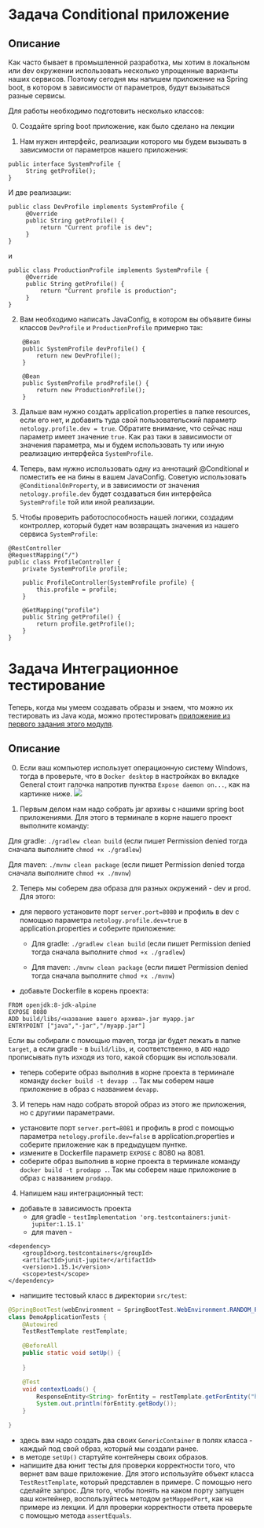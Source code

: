 # Задача Conditional приложение

## Описание
Как часто бывает в промышленной разработка, мы хотим в локальном или dev окружении использовать несколько упрощенные варианты наших сервисов. 
Поэтому сегодня мы напишем приложение на Spring boot, в котором в зависимости от параметров, будут вызываться разные сервисы. 

Для работы необходимо подготовить несколько классов:

0. Создайте spring boot приложение, как было сделано на лекции

1. Нам нужен интерфейс, реализации которого мы будем вызывать в зависимости от параметров нашего приложения:

```$java
public interface SystemProfile {
     String getProfile();
}
``` 

И две реализации:

```$java
public class DevProfile implements SystemProfile {
     @Override
     public String getProfile() {
         return "Current profile is dev";
     }
}
``` 

и

```$java
public class ProductionProfile implements SystemProfile {
     @Override
     public String getProfile() {
         return "Current profile is production";
     }
}
``` 

2. Вам необходимо написать JavaConfig, в котором вы объявите бины классов `DevProfile` и `ProductionProfile` примерно так:
```$java
    @Bean
    public SystemProfile devProfile() {
        return new DevProfile();
    }

    @Bean
    public SystemProfile prodProfile() {
        return new ProductionProfile();
    }
```
    
3. Дальше вам нужно создать application.properties в папке resources, если его нет, и добавить туда свой пользовательский параметр `netology.profile.dev = true`. Обратите внимание, что сейчас наш параметр имеет значение `true`. Как раз таки в зависимости от значения параметра, мы и будем использовать ту или иную реализацию интерфейса `SystemProfile`.

4. Теперь, вам нужно использовать одну из аннотаций @Conditional и поместить ее на бины в вашем JavaConfig. Советую использовать `@ConditionalOnProperty`, и в зависимости от значения `netology.profile.dev` будет создаваться бин интерфейса `SystemProfile` той или иной реализации.

5. Чтобы проверить работоспособность нашей логики, создадим контроллер, который будет нам возвращать значения из нашего сервиса `SystemProfile`:

```$java
@RestController
@RequestMapping("/")
public class ProfileController {
    private SystemProfile profile;

    public ProfileController(SystemProfile profile) {
        this.profile = profile;
    }

    @GetMapping("profile")
    public String getProfile() {
        return profile.getProfile();
    }
}
```



# Задача Интеграционное тестирование

Теперь, когда мы умеем создавать образы и знаем, что можно их тестировать из Java кода, можно протестировать [приложение из первого задания этого модуля](../../spring_boot/task1/README.md).

## Описание

0. Если ваш компьютер использует операционную систему Windows, тогда в проверьте, что в `Docker desktop` в настройках во вкладке General стоит галочка напротив пунктва `Expose daemon on...`, как на картинке ниже.
   ![](../resources/image.png)

1. Первым делом нам надо собрать jar архивы с нашими spring boot приложениями. Для этого в терминале в корне нашего проект выполните команду:

Для gradle: `./gradlew clean build` (если пишет Permission denied тогда сначала выполните `chmod +x ./gradlew`)

Для maven: `./mvnw clean package` (если пишет Permission denied тогда сначала выполните `chmod +x ./mvnw`)

2. Теперь мы соберем два образа для разных окружений - dev и prod. Для этого:
- для первого установите порт `server.port=8080` и профиль в dev с помощью параметра `netology.profile.dev=true` в application.properties и соберите приложение:
    - Для gradle: `./gradlew clean build` (если пишет Permission denied тогда сначала выполните `chmod +x ./gradlew`)

    - Для maven: `./mvnw clean package` (если пишет Permission denied тогда сначала выполните `chmod +x ./mvnw`)
- добавьте Dockerfile в корень проекта:
```
FROM openjdk:8-jdk-alpine
EXPOSE 8080
ADD build/libs/<название вашего архива>.jar myapp.jar
ENTRYPOINT ["java","-jar","/myapp.jar"]
```
Если вы собирали с помощью maven, тогда jar будет лежать в папке `target`, а если gradle - в `build/libs`, и, соответственно, в `ADD` надо прописывать путь изходя из того, какой сборщик вы использовали.
- теперь соберите образ выполнив в корне проекта в терминале команду `docker build -t devapp .`. Так мы соберем наше приложение в образ с названием `devapp`.

3. И теперь нам надо собрать второй образ из этого же приложения, но с другими параметрами.
- установите порт `server.port=8081` и профиль в prod с помощью параметра `netology.profile.dev=false` в application.properties и соберите приложение как в предыдущем пунтке.
- измените в Dockerfile параметр `EXPOSE` с 8080 на 8081.
- соберите образ выполнив в корне проекта в терминале команду `docker build -t prodapp .`. Так мы соберем наше приложение в образ с названием `prodapp`.

4. Напишем наш интеграционный тест:
- добавьте в зависимость проекта
    - для gradle -
      ```testImplementation 'org.testcontainers:junit-jupiter:1.15.1'```
    - для maven -
```
<dependency>
    <groupId>org.testcontainers</groupId>
    <artifactId>junit-jupiter</artifactId>
    <version>1.15.1</version>
    <scope>test</scope>
</dependency>
```
- напишите тестовый класс в директории `src/test`:
```java
@SpringBootTest(webEnvironment = SpringBootTest.WebEnvironment.RANDOM_PORT)
class DemoApplicationTests {
    @Autowired
    TestRestTemplate restTemplate;

    @BeforeAll
    public static void setUp() {
     
    }

    @Test
    void contextLoads() {
        ResponseEntity<String> forEntity = restTemplate.getForEntity("http://localhost:" + myapp.getMappedPort(8080), String.class);
        System.out.println(forEntity.getBody());
    }

}
```

- здесь вам надо создать два своих `GenericContainer` в полях класса - каждый под свой образ, который мы создали ранее.
- в методе `setUp()` стартуйте контейнеры своих образов.
- напишите два юнит тесты для проверки корректности того, что вернет вам ваше приложение. Для этого используйте объект класса `TestRestTemplate`, который представлен в примере. С помощью него сделайте запрос. Для того, чтобы понять на каком порту запущен ваш контейнер, воспользуйтесь методом `getMappedPort`, как на примере из лекции. И для проверки корректности ответа проверьте с помощью метода `assertEquals`.
 

 
 


